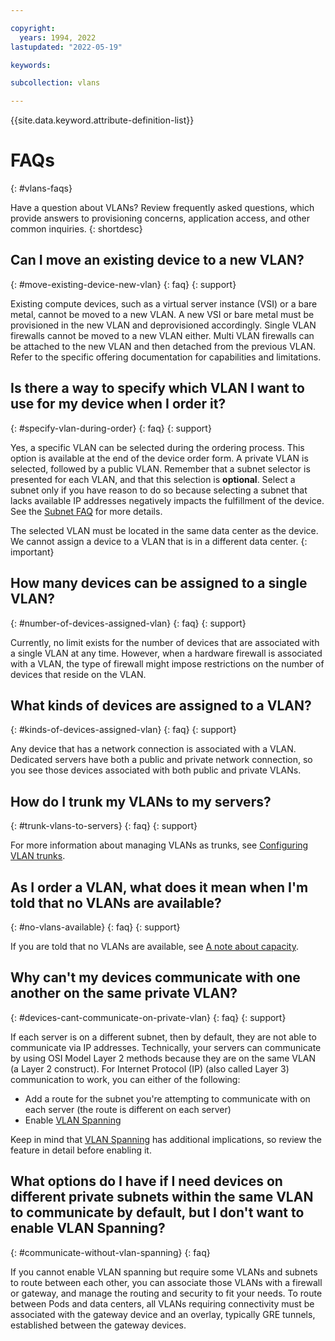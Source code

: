 ```yaml
---

copyright:
  years: 1994, 2022
lastupdated: "2022-05-19"

keywords:

subcollection: vlans

---
```


{{site.data.keyword.attribute-definition-list}}

# FAQs
{: #vlans-faqs}

Have a question about VLANs? Review frequently asked questions, which provide answers to provisioning concerns, application access, and other common inquiries.
{: shortdesc}

## Can I move an existing device to a new VLAN?
{: #move-existing-device-new-vlan}
{: faq}
{: support}

Existing compute devices, such as a virtual server instance (VSI) or a bare metal, cannot be moved to a new VLAN. A new VSI or bare metal must be provisioned in the new VLAN and deprovisioned accordingly. Single VLAN firewalls cannot be moved to a new VLAN either. Multi VLAN firewalls can be attached to the new VLAN and then detached from the previous VLAN. Refer to the specific offering documentation for capabilities and limitations.

## Is there a way to specify which VLAN I want to use for my device when I order it?
{: #specify-vlan-during-order}
{: faq}
{: support}

Yes, a specific VLAN can be selected during the ordering process. This option is available at the end of the device order form. A private VLAN is selected, followed by a public VLAN. Remember that a subnet selector is presented for each VLAN, and that this selection is **optional**. Select a subnet only if you have reason to do so because selecting a subnet that lacks available IP addresses negatively impacts the fulfillment of the device. See the [Subnet FAQ](/docs/subnets?topic=subnets-faq) for more details.

The selected VLAN must be located in the same data center as the device. We cannot assign a device to a VLAN that is in a different data center.
{: important}


## How many devices can be assigned to a single VLAN?
{: #number-of-devices-assigned-vlan}
{: faq}
{: support}

Currently, no limit exists for the number of devices that are associated with a single VLAN at any time. However, when a hardware firewall is associated with a VLAN, the type of firewall might impose restrictions on the number of devices that reside on the VLAN.


## What kinds of devices are assigned to a VLAN?
{: #kinds-of-devices-assigned-vlan}
{: faq}
{: support}

Any device that has a network connection is associated with a VLAN. Dedicated servers have both a public and private network connection, so you see those devices associated with both public and private VLANs.

## How do I trunk my VLANs to my servers?
{: #trunk-vlans-to-servers}
{: faq}
{: support}

For more information about managing VLANs as trunks, see [Configuring VLAN trunks](/docs/vlans?topic=vlans-configuring-vlan-trunks&interface=ui).

## As I order a VLAN, what does it mean when I'm told that no VLANs are available?
{: #no-vlans-available}
{: faq}
{: support}

If you are told that no VLANs are available, see [A note about capacity](/docs/vlans?topic=vlans-getting-started#note-about-capacity).

## Why can't my devices communicate with one another on the same private VLAN?
{: #devices-cant-communicate-on-private-vlan}
{: faq}
{: support}

If each server is on a different subnet, then by default, they are not able to communicate via IP addresses. Technically, your servers can communicate by using OSI Model Layer 2 methods because they are on the same VLAN (a Layer 2 construct). For Internet Protocol (IP) (also called Layer 3) communication to work, you can either of the following:

* Add a route for the subnet you're attempting to communicate with on each server (the route is different on each server)
* Enable [VLAN Spanning](/docs/vlans?topic=vlans-vlan-spanning)

Keep in mind that [VLAN Spanning](/docs/vlans?topic=vlans-vlan-spanning) has additional implications, so review the feature in detail before enabling it.

## What options do I have if I need devices on different private subnets within the same VLAN to communicate by default, but I don't want to enable VLAN Spanning?
{: #communicate-without-vlan-spanning}
{: faq}

If you cannot enable VLAN spanning but require some VLANs and subnets to route between each other, you can associate those VLANs with a firewall or gateway, and manage the routing and security to fit your needs. To route between Pods and data centers, all VLANs requiring connectivity must be associated with the gateway device and an overlay, typically GRE tunnels, established between the gateway devices.
